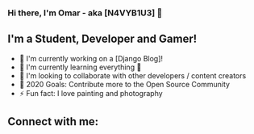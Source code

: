 ### Hi there, I'm Omar - aka [N4VYB1U3] 👋

## I'm a Student, Developer and Gamer!
- 🔭 I'm currently working on a [Django Blog]!
- 🌱 I'm currently learning everything 🤣
- 🤝 I'm looking to collaborate with other developers / content creators
- 🥅 2020 Goals: Contribute more to the Open Source Community
- ⚡ Fun fact: I love painting and photography 

## Connect with me:
 
